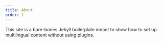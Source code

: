 ```yaml
---
title: About
order: 1
---
```


This site is a bare-bones Jekyll boilerplate meant to show how to set up multilingual content without using plugins.
